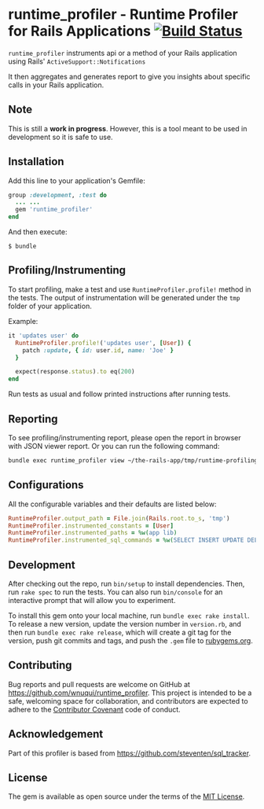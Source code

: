 # runtime_profiler - Runtime Profiler for Rails Applications [![Build Status](https://wnuqui.semaphoreci.com/badges/runtime_profiler/branches/master.svg?style=shields)](https://wnuqui.semaphoreci.com/projects/runtime_profiler)

`runtime_profiler` instruments api or a method of your Rails application using Rails' `ActiveSupport::Notifications`

It then aggregates and generates report to give you insights about specific calls in your Rails application.

## Note

This is still a **work in progress**. However, this is a tool meant to be used in development so it is safe to use.

## Installation

Add this line to your application's Gemfile:

```ruby
group :development, :test do
  ... ...
  gem 'runtime_profiler'
end
```

And then execute:

    $ bundle

## Profiling/Instrumenting

To start profiling, make a test and use `RuntimeProfiler.profile!` method in the tests. The output of instrumentation will be generated under the `tmp` folder of your application.

Example:
```ruby
it 'updates user' do
  RuntimeProfiler.profile!('updates user', [User]) {
    patch :update, { id: user.id, name: 'Joe' }
  }

  expect(response.status).to eq(200)
end
```

Run tests as usual and follow printed instructions after running tests.

## Reporting

To see profiling/instrumenting report, please open the report in browser with JSON viewer report. Or you can run the following command:

```bash
bundle exec runtime_profiler view ~/the-rails-app/tmp/runtime-profiling-51079-1521371428.json
```

## Configurations

All the configurable variables and their defaults are listed below:
```ruby
RuntimeProfiler.output_path = File.join(Rails.root.to_s, 'tmp')
RuntimeProfiler.instrumented_constants = [User]
RuntimeProfiler.instrumented_paths = %w(app lib)
RuntimeProfiler.instrumented_sql_commands = %w(SELECT INSERT UPDATE DELETE)
```

## Development

After checking out the repo, run `bin/setup` to install dependencies. Then, run `rake spec` to run the tests. You can also run `bin/console` for an interactive prompt that will allow you to experiment.

To install this gem onto your local machine, run `bundle exec rake install`. To release a new version, update the version number in `version.rb`, and then run `bundle exec rake release`, which will create a git tag for the version, push git commits and tags, and push the `.gem` file to [rubygems.org](https://rubygems.org).

## Contributing

Bug reports and pull requests are welcome on GitHub at https://github.com/wnuqui/runtime_profiler. This project is intended to be a safe, welcoming space for collaboration, and contributors are expected to adhere to the [Contributor Covenant](http://contributor-covenant.org) code of conduct.

## Acknowledgement

Part of this profiler is based from https://github.com/steventen/sql_tracker.

## License

The gem is available as open source under the terms of the [MIT License](http://opensource.org/licenses/MIT).